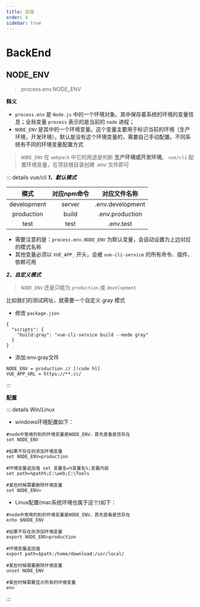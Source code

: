 ```yaml
---
title: 后端
order: 4
sidebar: true
---
```

# BackEnd

## NODE_ENV

> process.env.NODE_ENV

**释义**

- `process.env` 是 `Node.js` 中的一个环境对象。其中保存着系统的环境的变量信息；全局变量 `process` 表示的是当前的 `node`
  进程；
- `NODE_ENV` 是其中的一个环境变量。这个变量主要用于标识当前的环境（生产环境，开发环境）。默认是没有这个环境变量的，需要自己手动配置。不同系统有不同的环境变量配置方式

> `NODE_ENV` 在 `webpack` 中它的用途是判断 **生产环境或开发环境**。
> `vue/cli` 配置环境变量，在项目根目录创建 .env 文件即可

::: details vue/cli
***1、默认模式***

|     模式      | 对应npm命令 |      对应文件名称      |
|:-----------:|:-------:|:----------------:|
| development | server  | .env.development |
| production  |  build  | .env.production  |
|    test     |  test   |    .env.test     |

- 需要注意的是：`process.env.NODE_ENV` 为默认变量，会自动设置为上边对应的模式名称
- 其他变量必须以 `VUE_APP_` 开头，会被 `vue-cli-service` 的所有命令、插件、依赖可用

***2、自定义模式***
> `NODE_ENV` 还是只能为 `production` 或 `development`

比如我们的测试网址，就需要一个自定义 gray 模式

- 修改 `package.json`

```json{3}
{
  "scripts": {
    "build:gray": "vue-cli-service build --mode gray"
  }
}
```

- 添加.env.gray文件

```
NODE_ENV = production // [!code hl]
VUE_APP_URL = https://**.cc/
```

:::

**配置**

::: details Win/Linux

- windows环境配置如下：

```shell
#node中常用的到的环境变量是NODE_ENV，首先查看是否存在 
set NODE_ENV 
 
#如果不存在则添加环境变量 
set NODE_ENV=production 
 
#环境变量追加值 set 变量名=%变量名%;变量内容 
set path=%path%;C:\web;C:\Tools 
 
#某些时候需要删除环境变量 
set NODE_ENV=
```

- Linux配置(mac系统环境也属于这个)如下：

```shell
#node中常用的到的环境变量是NODE_ENV，首先查看是否存在
echo $NODE_ENV
 
#如果不存在则添加环境变量
export NODE_ENV=production
 
#环境变量追加值
export path=$path:/home/download:/usr/local/
 
#某些时候需要删除环境变量
unset NODE_ENV
 
#某些时候需要显示所有的环境变量
env
```

:::




